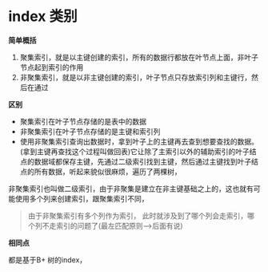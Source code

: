 # index 类别
**简单概括**

1. 聚集索引，就是以主键创建的索引，所有的数据行都放在叶节点上面，非叶子节点起到索引的作用
2. 非聚集索引，就是以非主键创建的索引，叶子节点只存放索引列和主键行，然后在通过

**区别**
- 聚集索引在叶子节点存储的是表中的数据
- 非聚集索引在叶子节点存储的是主键和索引列
- 使用非聚集索引查询出数据时，拿到叶子上的主键再去查到想要查找的数据。(拿到主键再查找这个过程叫做回表)它让除了主索引以外的辅助索引的叶子结点的数据域都保存主键，先通过二级索引找到主键，然后通过主键找到叶子结点的所有数据，听起来貌似很麻烦，遍历了两棵树，


非聚集索引也叫做二级索引，由于非聚集是建立在非主键基础之上的，这也就有可能使用多个列来创建索引，跟聚集索引不同， 
>由于非聚集索引有多个列作为索引， 此时就涉及到了哪个列会走索引，哪个列不走索引的问题了(最左匹配原则-->后面有说)



**相同点**


都是基于B+ 树的index，

